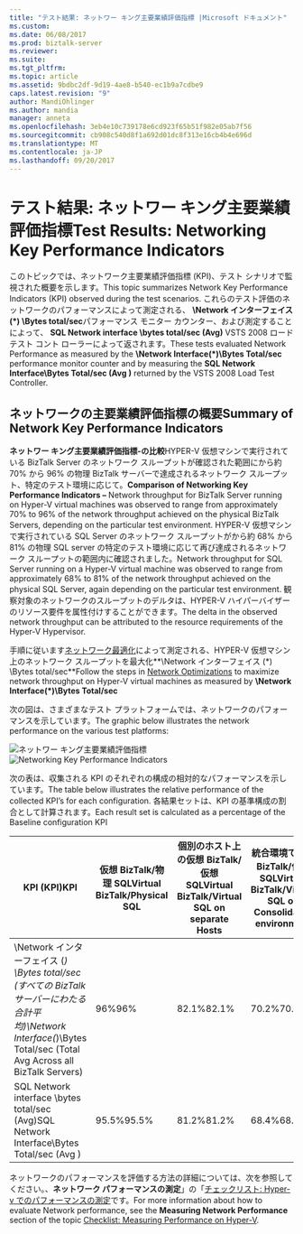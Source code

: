```yaml
---
title: "テスト結果: ネットワー キング主要業績評価指標 |Microsoft ドキュメント"
ms.custom: 
ms.date: 06/08/2017
ms.prod: biztalk-server
ms.reviewer: 
ms.suite: 
ms.tgt_pltfrm: 
ms.topic: article
ms.assetid: 9bdbc2df-9d19-4ae8-b540-ec1b9a7cdbe9
caps.latest.revision: "9"
author: MandiOhlinger
ms.author: mandia
manager: anneta
ms.openlocfilehash: 3eb4e10c739178e6cd923f65b51f982e05ab7f56
ms.sourcegitcommit: cb908c540d8f1a692d01dc8f313e16cb4b4e696d
ms.translationtype: MT
ms.contentlocale: ja-JP
ms.lasthandoff: 09/20/2017
---
```

# <a name="test-results-networking-key-performance-indicators"></a><span data-ttu-id="45303-102">テスト結果: ネットワー キング主要業績評価指標</span><span class="sxs-lookup"><span data-stu-id="45303-102">Test Results: Networking Key Performance Indicators</span></span>
<span data-ttu-id="45303-103">このトピックでは、ネットワーク主要業績評価指標 (KPI)、テスト シナリオで監視された概要を示します。</span><span class="sxs-lookup"><span data-stu-id="45303-103">This topic summarizes Network Key Performance Indicators (KPI) observed during the test scenarios.</span></span> <span data-ttu-id="45303-104">これらのテスト評価のネットワークのパフォーマンスによって測定される、 **\Network インターフェイス (\*) \Bytes total/sec**パフォーマンス モニター カウンター、および測定することによって、 **SQL Network interface \bytes total/sec (Avg)** VSTS 2008 ロード テスト コント ローラーによって返されます。</span><span class="sxs-lookup"><span data-stu-id="45303-104">These tests evaluated Network Performance as measured by the **\Network Interface(\*)\Bytes Total/sec** performance monitor counter and by measuring the **SQL Network Interface\Bytes Total/sec (Avg )** returned by the VSTS 2008 Load Test Controller.</span></span>  
  
## <a name="summary-of-network-key-performance-indicators"></a><span data-ttu-id="45303-105">ネットワークの主要業績評価指標の概要</span><span class="sxs-lookup"><span data-stu-id="45303-105">Summary of Network Key Performance Indicators</span></span>  
 <span data-ttu-id="45303-106">**ネットワー キング主要業績評価指標-の比較**HYPER-V 仮想マシンで実行されている BizTalk Server のネットワーク スループットが確認された範囲にから約 70% から 96% の物理 BizTalk サーバーで達成されるネットワーク スループット、特定のテスト環境に応じて。</span><span class="sxs-lookup"><span data-stu-id="45303-106">**Comparison of Networking Key Performance Indicators –** Network throughput for BizTalk Server running on Hyper-V virtual machines was observed to range from approximately 70% to 96% of the network throughput achieved on the physical BizTalk Servers, depending on the particular test environment.</span></span> <span data-ttu-id="45303-107">HYPER-V 仮想マシンで実行されている SQL Server のネットワーク スループットがから約 68% から 81% の物理 SQL server の特定のテスト環境に応じて再び達成されるネットワーク スループットの範囲内に確認されました。</span><span class="sxs-lookup"><span data-stu-id="45303-107">Network throughput for SQL Server running on a Hyper-V virtual machine was observed to range from approximately 68% to 81% of the network throughput achieved on the physical SQL Server, again depending on the particular test environment.</span></span> <span data-ttu-id="45303-108">観察対象のネットワークのスループットのデルタは、HYPER-V ハイパーバイザーのリソース要件を属性付けすることができます。</span><span class="sxs-lookup"><span data-stu-id="45303-108">The delta in the observed network throughput can be attributed to the resource requirements of the Hyper-V Hypervisor.</span></span>  
  
 <span data-ttu-id="45303-109">手順に従います[ネットワーク最適化](../technical-guides/network-optimizations.md)によって測定される、HYPER-V 仮想マシン上のネットワーク スループットを最大化**\Network インターフェイス (\*) \Bytes total/sec**</span><span class="sxs-lookup"><span data-stu-id="45303-109">Follow the steps in [Network Optimizations](../technical-guides/network-optimizations.md) to maximize network throughput on Hyper-V virtual machines as measured by **\Network Interface(\*)\Bytes Total/sec**</span></span>  
  
 <span data-ttu-id="45303-110">次の図は、さまざまなテスト プラットフォームでは、ネットワークのパフォーマンスを示しています。</span><span class="sxs-lookup"><span data-stu-id="45303-110">The graphic below illustrates the network performance on the various test platforms:</span></span>  
  
 <span data-ttu-id="45303-111">![ネットワー キング主要業績評価指標](../technical-guides/media/networkkpi.gif "NetworkKPI")</span><span class="sxs-lookup"><span data-stu-id="45303-111">![Networking Key Performance Indicators](../technical-guides/media/networkkpi.gif "NetworkKPI")</span></span>  
  
 <span data-ttu-id="45303-112">次の表は、収集される KPI のそれぞれの構成の相対的なパフォーマンスを示しています。</span><span class="sxs-lookup"><span data-stu-id="45303-112">The table below illustrates the relative performance of the collected KPI’s for each configuration.</span></span> <span data-ttu-id="45303-113">各結果セットは、KPI の基準構成の割合として計算されます。</span><span class="sxs-lookup"><span data-stu-id="45303-113">Each result set is calculated as a percentage of the Baseline configuration KPI</span></span>  
  
|<span data-ttu-id="45303-114">KPI (KPI)</span><span class="sxs-lookup"><span data-stu-id="45303-114">KPI</span></span>|<span data-ttu-id="45303-115">仮想 BizTalk/物理 SQL</span><span class="sxs-lookup"><span data-stu-id="45303-115">Virtual BizTalk/Physical SQL</span></span>|<span data-ttu-id="45303-116">個別のホスト上の仮想 BizTalk/仮想 SQL</span><span class="sxs-lookup"><span data-stu-id="45303-116">Virtual BizTalk/Virtual SQL on separate Hosts</span></span>|<span data-ttu-id="45303-117">統合環境で仮想 BizTalk/仮想 SQL</span><span class="sxs-lookup"><span data-stu-id="45303-117">Virtual BizTalk/Virtual SQL on Consolidated environment</span></span>|  
|---------|-----------------------------------|----------------------------------------------------|--------------------------------------------------------------|  
|<span data-ttu-id="45303-118">\Network インターフェイス (*) \Bytes total/sec (すべての BizTalk サーバーにわたる合計平均)</span><span class="sxs-lookup"><span data-stu-id="45303-118">\Network Interface(*)\Bytes Total/sec (Total Avg Across all BizTalk Servers)</span></span>|<span data-ttu-id="45303-119">96%</span><span class="sxs-lookup"><span data-stu-id="45303-119">96%</span></span>|<span data-ttu-id="45303-120">82.1%</span><span class="sxs-lookup"><span data-stu-id="45303-120">82.1%</span></span>|<span data-ttu-id="45303-121">70.2%</span><span class="sxs-lookup"><span data-stu-id="45303-121">70.2%</span></span>|  
|<span data-ttu-id="45303-122">SQL Network interface \bytes total/sec (Avg)</span><span class="sxs-lookup"><span data-stu-id="45303-122">SQL Network Interface\Bytes Total/sec (Avg )</span></span>|<span data-ttu-id="45303-123">95.5%</span><span class="sxs-lookup"><span data-stu-id="45303-123">95.5%</span></span>|<span data-ttu-id="45303-124">81.2%</span><span class="sxs-lookup"><span data-stu-id="45303-124">81.2%</span></span>|<span data-ttu-id="45303-125">68.4%</span><span class="sxs-lookup"><span data-stu-id="45303-125">68.4%</span></span>|  
  
 <span data-ttu-id="45303-126">ネットワークのパフォーマンスを評価する方法の詳細については、次を参照してください。、**ネットワーク パフォーマンスの測定**」の「[チェックリスト: Hyper-v でのパフォーマンスの測定](../technical-guides/checklist-measuring-performance-on-hyper-v.md)です。</span><span class="sxs-lookup"><span data-stu-id="45303-126">For more information about how to evaluate Network performance, see the **Measuring Network Performance** section of the topic [Checklist: Measuring Performance on Hyper-V](../technical-guides/checklist-measuring-performance-on-hyper-v.md).</span></span>